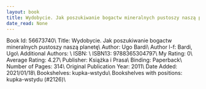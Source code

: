 ```yaml
---
layout: book
title: Wydobycie. Jak poszukiwanie bogactw mineralnych pustoszy naszą planetę
date_read: None
---
```


Book Id: 56673740\ 
Title: Wydobycie. Jak poszukiwanie bogactw mineralnych pustoszy naszą planetę\ 
Author: Ugo Bardi\ 
Author l-f: Bardi, Ugo\ 
Additional Authors: \ 
ISBN: \ 
ISBN13: 9788365304797\ 
My Rating: 0\ 
Average Rating: 4.27\ 
Publisher: Książka i Prasa\ 
Binding: Paperback\ 
Number of Pages: 314\ 
Original Publication Year: 2011\ 
Date Added: 2021/01/18\ 
Bookshelves: kupka-wstydu\ 
Bookshelves with positions: kupka-wstydu (#2126)\ 

